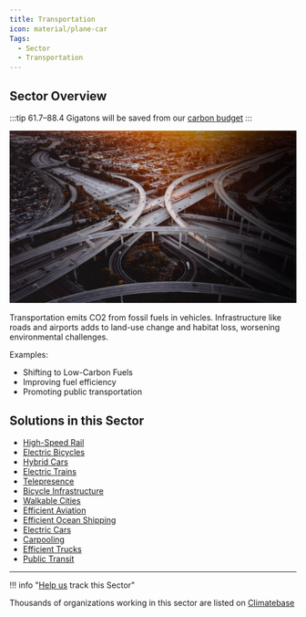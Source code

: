 ```yaml
---
title: Transportation
icon: material/plane-car
Tags:
  - Sector
  - Transportation
---
```


## Sector Overview

:::tip 61.7–88.4 Gigatons will be saved from our [carbon budget](../glossary/#carbon-budget)
:::

![](/../static/img/transportation.jpeg)

Transportation emits CO2 from fossil fuels in vehicles. Infrastructure like roads and airports adds to land-use change and habitat loss, worsening environmental challenges.

Examples:

* Shifting to Low-Carbon Fuels
* Improving fuel efficiency
* Promoting public transportation

## Solutions in this Sector

* [High-Speed Rail](../solution-high-speed-rail)
* [Electric Bicycles](../solution-electric-bicycles)
* [Hybrid Cars](../solution-hybrid-cars)
* [Electric Trains](../solution-electric-trains)
* [Telepresence](../solution-telepresence)
* [Bicycle Infrastructure](../solution-bicycle-infrastructure)
* [Walkable Cities](../solution-walkable-cities)
* [Efficient Aviation](../solution-efficient-aviation)
* [Efficient Ocean Shipping](../solution-efficient-ocean-shipping)
* [Electric Cars](../solution-electric-cars)
* [Carpooling](../solution-carpooling)
* [Efficient Trucks](../solution-efficient-trucks)
* [Public Transit](../solution-public-transit)

- - -

!!! info "[Help us](../../contribute) track this Sector"

Thousands of organizations working in this sector are listed on [Climatebase](https://climatebase.org/organizations)